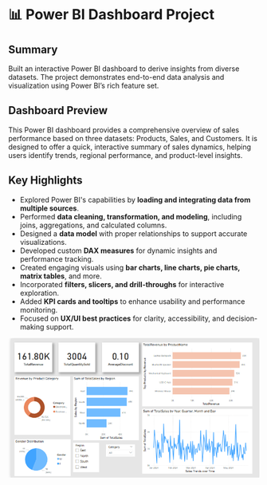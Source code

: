 # 📊 Power BI Dashboard Project

## Summary
Built an interactive Power BI dashboard to derive insights from diverse datasets. The project demonstrates end-to-end data analysis and visualization using Power BI’s rich feature set.

## Dashboard Preview
This Power BI dashboard provides a comprehensive overview of sales performance based on three datasets: Products, Sales, and Customers. It is designed to offer a quick, interactive summary of sales dynamics, helping users identify trends, regional performance, and product-level insights.

## Key Highlights
- Explored Power BI's capabilities by **loading and integrating data from multiple sources**.
- Performed **data cleaning, transformation, and modeling**, including joins, aggregations, and calculated columns.
- Designed a **data model** with proper relationships to support accurate visualizations.
- Developed custom **DAX measures** for dynamic insights and performance tracking.
- Created engaging visuals using **bar charts, line charts, pie charts, matrix tables**, and more.
- Incorporated **filters, slicers, and drill-throughs** for interactive exploration.
- Added **KPI cards and tooltips** to enhance usability and performance monitoring.
- Focused on **UX/UI best practices** for clarity, accessibility, and decision-making support.

 ![Dashboard Overview](Images/Sales_Dashboard.png)
